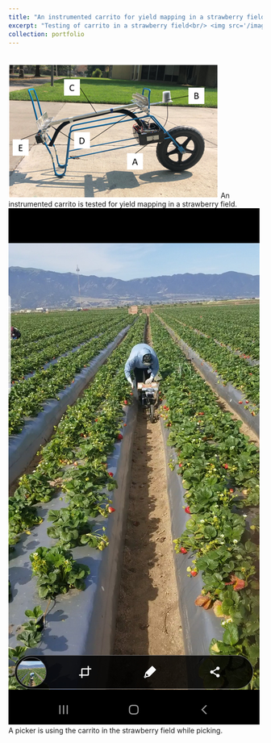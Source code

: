 ```yaml
---
title: "An instrumented carrito for yield mapping in a strawberry field"
excerpt: "Testing of carrito in a strawberry field<br/> <img src='/images/carrito_in_field.jpg' width='300pt'>"
collection: portfolio
---
```

<br/><img src='/images/carrito.png'>
An instrumented carrito is tested for yield mapping in a strawberry field.
<br/><img src='/images/picker_using_cart.jpg'>
A picker is using the carrito in the strawberry field while picking.
